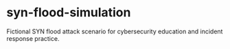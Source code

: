# syn-flood-simulation
Fictional SYN flood attack scenario for cybersecurity education and incident response practice.
